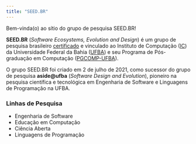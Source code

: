 ```yaml
---
title: "SEED.BR"
---
```



Bem-vinda(o) ao sítio do grupo de pesquisa SEED.BR!


__SEED.BR__ (_Software Ecosystems, Evolution and Design_) é um grupo de pesquisa brasileiro
[certificado](https://dgp.cnpq.br/dgp/espelhogrupo/795424) e
vinculado ao Instituto de Computação ([IC](https://computacao.ufba.br/))
da Universidade Federal da Bahia ([UFBA](https://portal.ufba.br)) e seu 
Programa de Pós-graduação em Computação ([PGCOMP-UFBA](https://pgcomp.ufba.br)).

O grupo SEED.BR foi criado em 2 de julho de 2021,
como sucessor do grupo de pesquisa  __aside@ufba__ (_Software Design and Evolution_),
pioneiro na pesquisa científica e tecnológica em Engenharia de Software e Linguagens de Programação
na UFBA.

### Linhas de Pesquisa

* Engenharia de Software
* Educação em Computação
* Ciência Aberta
* Linguagens de Programação


